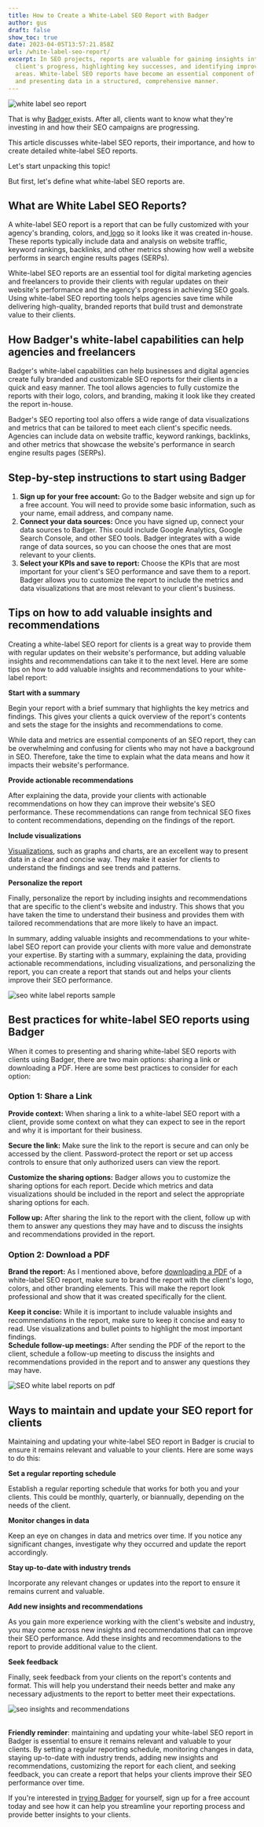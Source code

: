 ```yaml
---
title: How to Create a White-Label SEO Report with Badger
author: gus
draft: false
show_toc: true
date: 2023-04-05T13:57:21.858Z
url: /white-label-seo-report/
excerpt: In SEO projects, reports are valuable for gaining insights into a
  client's progress, highlighting key successes, and identifying improvement
  areas. White-label SEO reports have become an essential component of tracking
  and presenting data in a structured, comprehensive manner.
---
```

![white label seo report ](/img/blog/badger-ultim.png)

That is why [Badger ](https://login.getbadger.io/u/login?state=hKFo2SB2YlZNVkprcXdkMU5kNV95QWVaWHYzN2lZZDBJVFhRZKFur3VuaXZlcnNhbC1sb2dpbqN0aWTZIFBuV2JrdWFKWVNYRXZIMmZYTTlQZDJCNWxYNGgxQ3Vzo2NpZNkgMTJtMUJLTHp6dDJQRWZ6RmFVRnhWM0NHSUM3c1FnTDU)exists. After all, clients want to know what they're investing in and how their SEO campaigns are progressing.

This article discusses white-label SEO reports, their importance, and how to create detailed white-label SEO reports.

Let's start unpacking this topic!

But first, let's define what white-label SEO reports are.

## What are White Label SEO Reports?

A white-label SEO report is a report that can be fully customized with your agency's branding, colors, and[ logo](https://getbadger.io/updates/badger-new-features-add-custom-logo-reorder-blocks-in-the-reports/) so it looks like it was created in-house. These reports typically include data and analysis on website traffic, keyword rankings, backlinks, and other metrics showing how well a website performs in search engine results pages (SERPs).

White-label SEO reports are an essential tool for digital marketing agencies and freelancers to provide their clients with regular updates on their website's performance and the agency's progress in achieving SEO goals. Using white-label SEO reporting tools helps agencies save time while delivering high-quality, branded reports that build trust and demonstrate value to their clients.

## How Badger's white-label capabilities can help agencies and freelancers

Badger's white-label capabilities can help businesses and digital agencies create fully branded and customizable SEO reports for their clients in a quick and easy manner. The tool allows agencies to fully customize the reports with their logo, colors, and branding, making it look like they created the report in-house.

Badger's SEO reporting tool also offers a wide range of data visualizations and metrics that can be tailored to meet each client's specific needs. Agencies can include data on website traffic, keyword rankings, backlinks, and other metrics that showcase the website's performance in search engine results pages (SERPs).

## Step-by-step instructions to start using Badger

1. **Sign up for your free account:** Go to the Badger website and sign up for a free account. You will need to provide some basic information, such as your name, email address, and company name.
2. **Connect your data sources:** Once you have signed up, connect your data sources to Badger. This could include Google Analytics, Google Search Console, and other SEO tools. Badger integrates with a wide range of data sources, so you can choose the ones that are most relevant to your clients.
3. **Select your KPIs and save to report:** Choose the KPIs that are most important for your client's SEO performance and save them to a report. Badger allows you to customize the report to include the metrics and data visualizations that are most relevant to your client's business.

## Tips on how to add valuable insights and recommendations

Creating a white-label SEO report for clients is a great way to provide them with regular updates on their website's performance, but adding valuable insights and recommendations can take it to the next level. Here are some tips on how to add valuable insights and recommendations to your white-label report:

**Start with a summary**

Begin your report with a brief summary that highlights the key metrics and findings. This gives your clients a quick overview of the report's contents and sets the stage for the insights and recommendations to come.

While data and metrics are essential components of an SEO report, they can be overwhelming and confusing for clients who may not have a background in SEO. Therefore, take the time to explain what the data means and how it impacts their website's performance.

**Provide actionable recommendations** 

After explaining the data, provide your clients with actionable recommendations on how they can improve their website's SEO performance. These recommendations can range from technical SEO fixes to content recommendations, depending on the findings of the report.

**Include visualizations** 

[Visualizations](https://getbadger.io/data-visualization-seo-seporting-guide/), such as graphs and charts, are an excellent way to present data in a clear and concise way. They make it easier for clients to understand the findings and see trends and patterns.

**Personalize the report**

Finally, personalize the report by including insights and recommendations that are specific to the client's website and industry. This shows that you have taken the time to understand their business and provides them with tailored recommendations that are more likely to have an impact.

In summary, adding valuable insights and recommendations to your white-label SEO report can provide your clients with more value and demonstrate your expertise. By starting with a summary, explaining the data, providing actionable recommendations, including visualizations, and personalizing the report, you can create a report that stands out and helps your clients improve their SEO performance.

![seo white label reports sample](/img/blog/sample-report-beyondeducation.es-badger-badger.gif)

## Best practices for white-label SEO reports using Badger

When it comes to presenting and sharing white-label SEO reports with clients using Badger, there are two main options: sharing a link or downloading a PDF. Here are some best practices to consider for each option:

### **Option 1: Share a Link**

**Provide context:** When sharing a link to a white-label SEO report with a client, provide some context on what they can expect to see in the report and why it is important for their business.

**Secure the link:** Make sure the link to the report is secure and can only be accessed by the client. Password-protect the report or set up access controls to ensure that only authorized users can view the report.

**Customize the sharing options:** Badger allows you to customize the sharing options for each report. Decide which metrics and data visualizations should be included in the report and select the appropriate sharing options for each.

**Follow up:** After sharing the link to the report with the client, follow up with them to answer any questions they may have and to discuss the insights and recommendations provided in the report.

### **Option 2: Download a PDF**

**Brand the report:** As I mentioned above, before [downloading a PDF](https://getbadger.io/updates/feature-announcement-pdf-report-download/) of a white-label SEO report, make sure to brand the report with the client's logo, colors, and other branding elements. This will make the report look professional and show that it was created specifically for the client.

**Keep it concise:** While it is important to include valuable insights and recommendations in the report, make sure to keep it concise and easy to read. Use visualizations and bullet points to highlight the most important findings.**\
Schedule follow-up meetings:** After sending the PDF of the report to the client, schedule a follow-up meeting to discuss the insights and recommendations provided in the report and to answer any questions they may have.

![SEO white label reports on pdf](/img/blog/31febd44-fae3-464a-902a-81c984ceb33b.png)

## Ways to maintain and update your SEO report for clients 

Maintaining and updating your white-label SEO report in Badger is crucial to ensure it remains relevant and valuable to your clients. Here are some ways to do this:

**Set a regular reporting schedule** 

Establish a regular reporting schedule that works for both you and your clients. This could be monthly, quarterly, or biannually, depending on the needs of the client.

**Monitor changes in data**

Keep an eye on changes in data and metrics over time. If you notice any significant changes, investigate why they occurred and update the report accordingly.

**Stay up-to-date with industry trends**

Incorporate any relevant changes or updates into the report to ensure it remains current and valuable.

**Add new insights and recommendations** 

As you gain more experience working with the client's website and industry, you may come across new insights and recommendations that can improve their SEO performance. Add these insights and recommendations to the report to provide additional value to the client.

**Seek feedback**

Finally, seek feedback from your clients on the report's contents and format. This will help you understand their needs better and make any necessary adjustments to the report to better meet their expectations.

![seo insights and recommendations](/img/blog/badger-.png)

**\
Friendly reminder**: maintaining and updating your white-label SEO report in Badger is essential to ensure it remains relevant and valuable to your clients. By setting a regular reporting schedule, monitoring changes in data, staying up-to-date with industry trends, adding new insights and recommendations, customizing the report for each client, and seeking feedback, you can create a report that helps your clients improve their SEO performance over time.

If you're interested in [trying Badger](https://login.getbadger.io/u/login?state=hKFo2SB2YlZNVkprcXdkMU5kNV95QWVaWHYzN2lZZDBJVFhRZKFur3VuaXZlcnNhbC1sb2dpbqN0aWTZIFBuV2JrdWFKWVNYRXZIMmZYTTlQZDJCNWxYNGgxQ3Vzo2NpZNkgMTJtMUJLTHp6dDJQRWZ6RmFVRnhWM0NHSUM3c1FnTDU) for yourself, sign up for a free account today and see how it can help you streamline your reporting process and provide better insights to your clients.